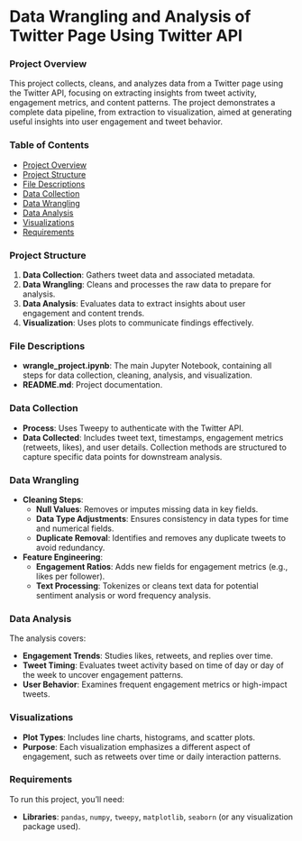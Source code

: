 # **Data Wrangling and Analysis of Twitter Page Using Twitter API**

### **Project Overview**
This project collects, cleans, and analyzes data from a Twitter page using the Twitter API, focusing on extracting insights from tweet activity, engagement metrics, and content patterns. The project demonstrates a complete data pipeline, from extraction to visualization, aimed at generating useful insights into user engagement and tweet behavior.

### **Table of Contents**
- [Project Overview](#project-overview)
- [Project Structure](#project-structure)
- [File Descriptions](#file-descriptions)
- [Data Collection](#data-collection)
- [Data Wrangling](#data-wrangling)
- [Data Analysis](#data-analysis)
- [Visualizations](#visualizations)
- [Requirements](#requirements)

### **Project Structure**
1. **Data Collection**: Gathers tweet data and associated metadata.
2. **Data Wrangling**: Cleans and processes the raw data to prepare for analysis.
3. **Data Analysis**: Evaluates data to extract insights about user engagement and content trends.
4. **Visualization**: Uses plots to communicate findings effectively.

### **File Descriptions**
- **wrangle_project.ipynb**: The main Jupyter Notebook, containing all steps for data collection, cleaning, analysis, and visualization.
- **README.md**: Project documentation.

### **Data Collection**
- **Process**: Uses Tweepy to authenticate with the Twitter API.
- **Data Collected**: Includes tweet text, timestamps, engagement metrics (retweets, likes), and user details. Collection methods are structured to capture specific data points for downstream analysis.

### **Data Wrangling**
- **Cleaning Steps**:
  - **Null Values**: Removes or imputes missing data in key fields.
  - **Data Type Adjustments**: Ensures consistency in data types for time and numerical fields.
  - **Duplicate Removal**: Identifies and removes any duplicate tweets to avoid redundancy.
- **Feature Engineering**:
  - **Engagement Ratios**: Adds new fields for engagement metrics (e.g., likes per follower).
  - **Text Processing**: Tokenizes or cleans text data for potential sentiment analysis or word frequency analysis.

### **Data Analysis**
The analysis covers:
- **Engagement Trends**: Studies likes, retweets, and replies over time.
- **Tweet Timing**: Evaluates tweet activity based on time of day or day of the week to uncover engagement patterns.
- **User Behavior**: Examines frequent engagement metrics or high-impact tweets.

### **Visualizations**
- **Plot Types**: Includes line charts, histograms, and scatter plots.
- **Purpose**: Each visualization emphasizes a different aspect of engagement, such as retweets over time or daily interaction patterns.

### **Requirements**
To run this project, you’ll need:
- **Libraries**: `pandas`, `numpy`, `tweepy`, `matplotlib`, `seaborn` (or any visualization package used).
